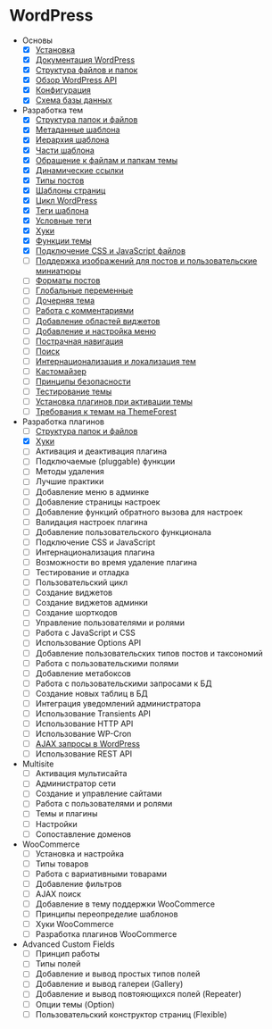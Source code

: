 # WordPress

- Основы
    - [x] [Установка](basic/install.md)
    - [x] [Документация WordPress](basic/docs.md)
    - [x] [Структура файлов и папок](basic/structure.md)
    - [x] [Обзор WordPress API](basic/api.md)
    - [x] [Конфигурация](basic/config.md)
    - [x] [Схема базы данных](basic/schema_db.md)
- Разработка тем
    - [x] [Структура папок и файлов](theme/structure_theme.md)
    - [x] [Метаданные шаблона](theme/template_metadata.md)
    - [x] [Иерархия шаблона](theme/hierarchy_template.md)
    - [x] [Части шаблона](theme/partials.md)
    - [x] [Обращение к файлам и папкам темы](theme/linking-theme-files-directories.md)
    - [x] [Динамические ссылки](theme/dynamic_links.md)
    - [x] [Типы постов](theme/post_types.md)
    - [x] [Шаблоны страниц](theme/page_template.md)
    - [x] [Цикл WordPress](theme/loop.md)
    - [x] [Теги шаблона](theme/template_tags.md)
    - [x] [Условные теги](theme/conditional_tags.md)
    - [x] [Хуки](theme/hooks.md)
    - [x] [Функции темы](theme/theme_functions.md)
    - [x] [Подключение CSS и JavaScript файлов](theme/add_css_js.md)
    - [ ] [Поддержка изображений для постов и пользовательские миниатюры](theme/post_thumbnails.md)
    - [ ] [Форматы постов](theme/post_formats.md)
    - [ ] [Глобальные переменные](theme/global_variable.md)
    - [ ] [Дочерняя тема](theme/child_theme.md)
    - [ ] [Работа с комментариями](theme/comments.md)
    - [ ] [Добавление областей виджетов](theme/widgets.md)
    - [ ] [Добавление и настройка меню](theme/menu.md)
    - [ ] [Пострачная навигация](theme/pagination.md)
    - [ ] [Поиск](theme/search.md)
    - [ ] [Интернационализация и локализация тем](theme/internationalization.md)
    - [ ] [Кастомайзер](theme/customizer.md)
    - [ ] [Принципы безопасности](theme/security.md)
    - [ ] [Тестирование темы](theme/testing.md)
    - [ ] [Установка плагинов при активации темы](theme/tgm.md)
    - [ ] [Требования к темам на ThemeForest](theme/themeforest.md)
- Разработка плагинов
    - [ ] [Структура папок и файлов](plugin/structure.md)
    - [x] [Хуки](plugin/hooks.md)
    - [ ] Активация и деактивация плагина
    - [ ] Подключаемые (pluggable) функции
    - [ ] Методы удаления
    - [ ] Лучшие практики
    - [ ] Добавление меню в админке
    - [ ] Добавление страницы настроек
    - [ ] Добавление функций обратного вызова для настроек
    - [ ] Валидация настроек плагина
    - [ ] Добавление пользовательского функционала
    - [ ] Подключение CSS и JavaScript
    - [ ] Интернационализация плагина
    - [ ] Возможности во время удаление плагина
    - [ ] Тестирование и отладка
    - [ ] Пользовательский цикл
    - [ ] Создание виджетов
    - [ ] Создание виджетов админки
    - [ ] Создание шорткодов
    - [ ] Управление пользователями и ролями
    - [ ] Работа с JavaScript и CSS
    - [ ] Использование Options API
    - [ ] Добавление пользовательских типов постов и таксономий
    - [ ] Работа с пользовательскими полями
    - [ ] Добавление метабоксов
    - [ ] Работа с пользовательскими запросами к БД
    - [ ] Создание новых таблиц в БД
    - [ ] Интеграция уведомлений администратора
    - [ ] Использование Transients API
    - [ ] Использование HTTP API
    - [ ] Использование WP-Cron
    - [ ] [AJAX запросы в WordPress](plugin/ajax.md)
    - [ ] Использование REST API
- Multisite
    - [ ] Активация мультисайта
    - [ ] Администратор сети
    - [ ] Создание и управление сайтами
    - [ ] Работа с пользователями и ролями
    - [ ] Темы и плагины
    - [ ] Настройки
    - [ ] Сопоставление доменов
- WooCommerce
    - [ ] Установка и настройка
    - [ ] Типы товаров
    - [ ] Работа с вариативными товарами
    - [ ] Добавление фильтров
    - [ ] AJAX поиск
    - [ ] Добавление в тему поддержки WooCommerce
    - [ ] Принципы переопределие шаблонов
    - [ ] Хуки WooCommerce
    - [ ] Разработка плагинов WooCommerce
- Advanced Custom Fields
    - [ ] Принцип работы
    - [ ] Типы полей
    - [ ] Добавление и вывод простых типов полей
    - [ ] Добавление и вывод галереи (Gallery)
    - [ ] Добавление и вывод повтояющихся полей (Repeater)
    - [ ] Опции темы (Option)
    - [ ] Пользовательский конструктор страниц (Flexible)
